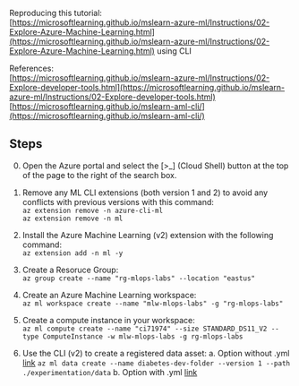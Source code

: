 
Reproducing this tutorial:   
[https://microsoftlearning.github.io/mslearn-azure-ml/Instructions/02-Explore-Azure-Machine-Learning.html](https://microsoftlearning.github.io/mslearn-azure-ml/Instructions/02-Explore-Azure-Machine-Learning.html)
using CLI  
  
References:  
[https://microsoftlearning.github.io/mslearn-azure-ml/Instructions/02-Explore-developer-tools.html](https://microsoftlearning.github.io/mslearn-azure-ml/Instructions/02-Explore-developer-tools.html)  
[https://microsoftlearning.github.io/mslearn-aml-cli/](https://microsoftlearning.github.io/mslearn-aml-cli/)

## Steps

0. Open the Azure portal and select the [>_] (Cloud Shell) button at the top of the page to the right of the search box.
  
1. Remove any ML CLI extensions (both version 1 and 2) to avoid any conflicts with previous versions with this command:  
   `az extension remove -n azure-cli-ml`  
   `az extension remove -n ml`

2. Install the Azure Machine Learning (v2) extension with the following command:  
   `az extension add -n ml -y`
  
3. Create a Resoruce Group:  
  `az group create --name "rg-mlops-labs" --location "eastus"`

4. Create an Azure Machine Learning workspace:  
  `az ml workspace create --name "mlw-mlops-labs" -g "rg-mlops-labs"`

5. Create a compute instance in your workspace:  
   `az ml compute create --name "ci71974" --size STANDARD_DS11_V2 --type ComputeInstance -w mlw-mlops-labs -g rg-mlops-labs`  
  
6. Use the CLI (v2) to create a registered data asset:
  a. Option without .yml [link](https://learn.microsoft.com/en-us/cli/azure/ml/data?view=azure-cli-latest#az-ml-data-create)
    `az ml data create --name diabetes-dev-folder --version 1 --path ./experimentation/data`
  b. Option with .yml [link](https://learn.microsoft.com/en-us/azure/machine-learning/reference-yaml-data?view=azureml-api-2)
